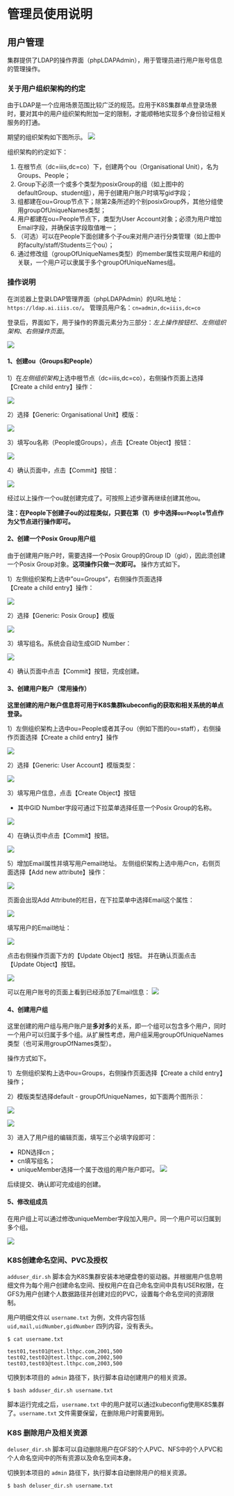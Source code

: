 # 管理员使用说明

## 用户管理

集群提供了LDAP的操作界面（phpLDAPAdmin），用于管理员进行用户账号信息的管理操作。

### 关于用户组织架构的约定

由于LDAP是一个应用场景范围比较广泛的规范。应用于K8S集群单点登录场景时，要对其中的用户组织架构附加一定的限制，才能顺畅地实现多个身份验证相关服务的打通。

期望的组织架构如下图所示。
![](assets/tree_users_ldap.png)

组织架构的约定如下：
1. 在根节点（dc=iiis,dc=co）下，创建两个ou（Organisational Unit），名为Groups、People；
2. Group下必须一个或多个类型为posixGroup的组（如上图中的defaultGroup、student组），用于创建用户账户时填写gid字段；
3. 组都建在ou=Group节点下；除第2条所述的个别posixGroup外，其他分组使用groupOfUniqueNames类型；
4. 用户都建在ou=People节点下，类型为User Account对象；必须为用户增加Email字段，并确保该字段取值唯一；
5. （可选）可以在People下面创建多个子ou来对用户进行分类管理（如上图中的faculty/staff/Students三个ou）；
6. 通过修改组（groupOfUniqueNames类型）的member属性实现用户和组的关联，一个用户可以隶属于多个groupOfUniqueNames组。

### 操作说明

在浏览器上登录LDAP管理界面（phpLDAPAdmin）的URL地址：`https://ldap.ai.iiis.co/`。
管理员用户名：`cn=admin,dc=iiis,dc=co`


登录后，界面如下，用于操作的界面元素分为三部分：*左上操作按钮栏*、*左侧组织架构*、*右侧操作页面*。

![](assets/phpLDAPadmin_main_page.png)

#### 1、创建ou（Groups和People）

1）在*左侧组织架构*上选中根节点（dc=iiis,dc=co），右侧操作页面上选择【Create a child entry】操作：

![](assets/phpLDAPadmin_create_child_entry.png)

2）选择【Generic: Organisational Unit】模版：

![](assets/phpLDAPadmin_create_object.png)

3）填写ou名称（People或Groups），点击【Create Object】按钮：

![](assets/phpLDAPadmin_create_ou.png)

4）确认页面中，点击【Commit】按钮：

![](assets/phpLDAPadmin_ou_commit.png)

经过以上操作一个ou就创建完成了。可按照上述步骤再继续创建其他ou。

**注：在People下创建子ou的过程类似，只要在第（1）步中选择`ou=People`节点作为父节点进行操作即可。**


#### 2、创建一个Posix Group用户组

由于创建用户账户时，需要选择一个Posix Group的Group ID（gid），因此须创建一个Posix Group对象。**这项操作只做一次即可。**
操作方式如下。

1）左侧组织架构上选中”ou=Groups“，右侧操作页面选择【Create a child entry】操作：

![](assets/phpLDAPadmin_create_object_posix_group.png)

2）选择【Generic: Posix Group】模版

![](assets/phpLDAPadmin_template_posix_group.png)

3）填写组名。系统会自动生成GID Number：

![](assets/phpLDAPAdmin_posix_group_name.png)

4）确认页面中点击【Commit】按钮，完成创建。


#### 3、创建用户账户（常用操作）

**这里创建的用户账户信息将可用于K8S集群kubeconfig的获取和相关系统的单点登录。**

1）左侧组织架构上选中ou=People或者其子ou（例如下图的ou=staff），右侧操作页面选择【Create a child entry】操作

![](assets/phpLDAPAdmin_user_create_child_entry.png)

2）选择【Generic: User Account】模版类型：

![](assets/phpLDAPAdmin_user_template.png)

3）填写用户信息，点击【Create Object】按钮

- 其中GID Number字段可通过下拉菜单选择任意一个Posix Group的名称。

![](assets/phpLDAPAdmin_user_information.png)


4）在确认页中点击【Commit】按钮。

![](assets/phpLDAPAdmin_user_commit.png)


5）增加Email属性并填写用户email地址。
左侧组织架构上选中用户cn，右侧页面选择【Add new attribute】操作：

![](assets/phpLDAPAdmin_user_add_attribute.png)

页面会出现Add Attribute的栏目，在下拉菜单中选择Email这个属性：

![](assets/phpLDAPAdmin_user_add_attribute_Email.png)

填写用户的Email地址：

![](assets/phpLDAPAdmin_user_input_email.png)

点击右侧操作页面下方的【Update Object】按钮。
并在确认页面点击【Update Object】按钮。

![](assets/phpLDAPAdmin_user_add_user_email_commit.png)


可以在用户账号的页面上看到已经添加了Email信息：
![](assets/phpLDAPAdmin_user_information_detail.png)


#### 4、创建用户组

这里创建的用户组与用户账户是**多对多**的关系，即一个组可以包含多个用户，同时一个用户可以归属于多个组。从扩展性考虑，用户组采用groupOfUniqueNames类型（也可采用groupOfNames类型）。

操作方式如下。

1）左侧组织架构上选中ou=Groups，右侧操作页面选择【Create a child entry】操作；

2）模版类型选择default - groupOfUniqueNames，如下面两个图所示：

![](assets/phpLDAPAdmin_template_Default.png)

![](assets/phpLDAPAdmin_template_groupOfUniqueNames.png)

3）进入了用户组的编辑页面，填写三个必填字段即可：
- RDN选择cn；
- cn填写组名；
- uniqueMember选择一个属于改组的用户账户即可。
![](assets/phpLDAPAdmin_group_input.png)

后续提交、确认即可完成组的创建。


#### 5、修改组成员

在用户组上可以通过修改uniqueMember字段加入用户。同一个用户可以归属到多个组。

![](assets/phpLDAPAdmin_group_member.png)

### K8S创建命名空间、PVC及授权

`adduser_dir.sh` 脚本会为K8S集群安装本地硬盘卷的驱动器。并根据用户信息明细文件为每个用户创建命名空间、授权用户在自己命名空间中具有USER权限，在GFS为用户创建个人数据路径并创建对应的PVC，设置每个命名空间的资源限制。

用户明细文件以 `username.txt` 为例，文件内容包括 `uid,mail,uidNumber,gidNumber` 四列内容，没有表头。

```
$ cat username.txt

test01,test01@test.lthpc.com,2001,500
test02,test02@test.lthpc.com,2002,500
test03,test03@test.lthpc.com,2003,500

```

切换到本项目的 `admin` 路径下，执行脚本自动创建用户的相关资源。
```
$ bash adduser_dir.sh username.txt
```
脚本运行完成之后，`username.txt` 中的用户就可以通过kubeconfig使用K8S集群了。`username.txt` 文件需要保留，在删除用户时需要用到。

### K8S 删除用户及相关资源

`deluser_dir.sh` 脚本可以自动删除用户在GFS的个人PVC、NFS中的个人PVC和个人命名空间中的所有资源以及命名空间本身。

切换到本项目的 `admin` 路径下，执行脚本自动删除用户的相关资源。

```
$ bash deluser_dir.sh username.txt
```